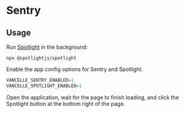 Sentry
======

Usage
-----

Run [Spotlight](https://spotlightjs.com/) in the background:

```shell
npx @spotlightjs/spotlight
```

Enable the app config options for Sentry and Spotlight.

```python
VANCELLE_SENTRY_ENABLED=1
VANCELLE_SPOTLIGHT_ENABLED=1
```

Open the application, wait for the page to finish loading, and click the Spotlight button at the bottom right of the page.
